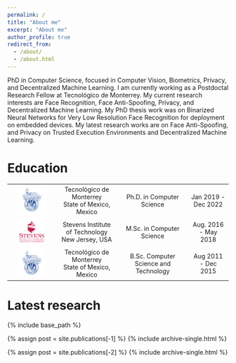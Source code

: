 ```yaml
---
permalink: /
title: "About me"
excerpt: "About me"
author_profile: true
redirect_from: 
  - /about/
  - /about.html
---
```


PhD in Computer Science, focused in Computer Vision, Biometrics, Privacy, and Decentralized Machine Learning. I am currently working as a Postdoctal Research Fellow at Tecnológico de Monterrey. My current research interests are Face Recognition, Face Anti-Spoofing, Privacy, and Decentralized Machine Learning. My PhD thesis work was on Binarized Neural Networks for Very Low Resolution Face Recognition for deployment on embedded devices. My latest research works are on Face Anti-Spoofing, and Privacy on Trusted Execution Environments and Decentralized Machine Learning.

Education
======

<table class="no_border">
    <tbody>
      <tr>
            <td><img src="https://raw.githubusercontent.com/lluevano/lluevano.github.io/master/images/tec_logo.png"></td>
            <td><div>Tecnológico de Monterrey</div><div>State of Mexico, Mexico</div></td>
            <td>Ph.D. in Computer Science</td>
            <td>Jan 2019 - Dec 2022</td>
        </tr>
        <tr>
            <td><img src="https://raw.githubusercontent.com/lluevano/lluevano.github.io/master/images/stevens_logo.png"></td>
            <td><div>Stevens Institute of Technology</div><div>New Jersey, USA</div></td>
            <td>M.Sc. in Computer Science</td>
            <td>Aug. 2016 - May 2018</td>
        </tr>
        <tr>
            <td><img src="https://raw.githubusercontent.com/lluevano/lluevano.github.io/master/images/tec_logo.png"></td>
            <td><div>Tecnológico de Monterrey</div><div>State of Mexico, Mexico</div></td>
            <td>B.Sc. Computer Science and Technology</td>
            <td>Aug 2011 - Dec 2015</td>
        </tr>
    </tbody>
</table>

<style>
  .no_border, .no_border tr, .no_border td{
    border: none;
    text-align:center;
  }
  .no_border img{
    width: 70%;
    height:auto;
  }
</style>

Latest research
======

{% include base_path %}

{% assign post = site.publications[-1] %}
{% include archive-single.html %}

{% assign post = site.publications[-2] %}
{% include archive-single.html %}

